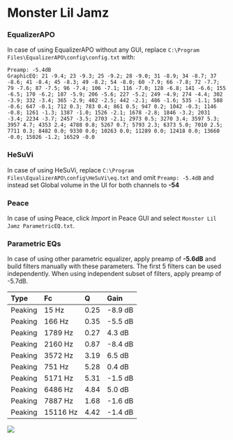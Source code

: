 # Monster Lil Jamz

### EqualizerAPO
In case of using EqualizerAPO without any GUI, replace `C:\Program Files\EqualizerAPO\config\config.txt`
with:
```
Preamp: -5.4dB
GraphicEQ: 21 -9.4; 23 -9.3; 25 -9.2; 28 -9.0; 31 -8.9; 34 -8.7; 37 -8.6; 41 -8.4; 45 -8.3; 49 -8.2; 54 -8.0; 60 -7.9; 66 -7.8; 72 -7.7; 79 -7.6; 87 -7.5; 96 -7.4; 106 -7.1; 116 -7.0; 128 -6.8; 141 -6.6; 155 -6.5; 170 -6.2; 187 -5.9; 206 -5.6; 227 -5.2; 249 -4.9; 274 -4.4; 302 -3.9; 332 -3.4; 365 -2.9; 402 -2.5; 442 -2.1; 486 -1.6; 535 -1.1; 588 -0.6; 647 -0.1; 712 0.3; 783 0.4; 861 0.5; 947 0.2; 1042 -0.3; 1146 -0.8; 1261 -1.3; 1387 -1.0; 1526 -2.1; 1678 -2.8; 1846 -3.2; 2031 -3.4; 2234 -3.7; 2457 -3.5; 2703 -2.1; 2973 0.5; 3270 3.4; 3597 5.3; 3957 4.7; 4353 2.4; 4788 0.8; 5267 0.7; 5793 2.3; 6373 5.0; 7010 2.5; 7711 0.3; 8482 0.0; 9330 0.0; 10263 0.0; 11289 0.0; 12418 0.0; 13660 -0.0; 15026 -1.2; 16529 -0.0
```

### HeSuVi
In case of using HeSuVi, replace `C:\Program Files\EqualizerAPO\config\HeSuVi\eq.txt` and omit `Preamp:
-5.4dB` and instead set Global volume in the UI for both channels to **-54**

### Peace
In case of using Peace, click *Import* in Peace GUI and select `Monster Lil Jamz ParametricEQ.txt`.

### Parametric EQs
In case of using other parametric equalizer, apply preamp of **-5.6dB** and build filters manually
with these parameters. The first 5 filters can be used independently.
When using independent subset of filters, apply preamp of -5.7dB.

| Type    | Fc       |    Q | Gain    |
|:--------|:---------|:-----|:--------|
| Peaking | 15 Hz    | 0.25 | -8.9 dB |
| Peaking | 166 Hz   | 0.35 | -5.5 dB |
| Peaking | 1789 Hz  | 0.27 | 4.3 dB  |
| Peaking | 2160 Hz  | 0.87 | -8.4 dB |
| Peaking | 3572 Hz  | 3.19 | 6.5 dB  |
| Peaking | 751 Hz   | 5.28 | 0.4 dB  |
| Peaking | 5171 Hz  | 5.31 | -1.5 dB |
| Peaking | 6486 Hz  | 4.84 | 5.0 dB  |
| Peaking | 7887 Hz  | 1.68 | -1.6 dB |
| Peaking | 15116 Hz | 4.42 | -1.4 dB |

![](https://raw.githubusercontent.com/jaakkopasanen/AutoEq/master/results/headphonecom/sbaf-serious/Monster%20Lil%20Jamz/Monster%20Lil%20Jamz.png)